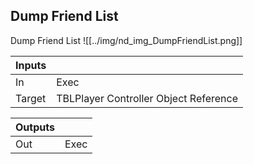 ## Dump Friend List
Dump Friend List
![[../img/nd_img_DumpFriendList.png]]

|Inputs||
|--|--|
| In | Exec |
| Target | TBLPlayer Controller Object Reference |

|Outputs||
|--|--|
| Out | Exec |
